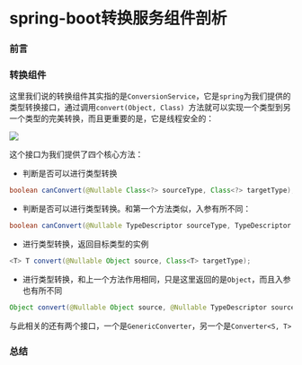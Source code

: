 # spring-boot转换服务组件剖析

### 前言



### 转换组件

这里我们说的转换组件其实指的是`ConversionService`，它是`spring`为我们提供的类型转换接口，通过调用`convert(Object, Class) `方法就可以实现一个类型到另一个类型的完美转换，而且更重要的是，它是线程安全的：

![](https://gitee.com/sysker/picBed/raw/master/images/20210916131632.png)

这个接口为我们提供了四个核心方法：

- 判断是否可以进行类型转换

```java
boolean canConvert(@Nullable Class<?> sourceType, Class<?> targetType);
```

- 判断是否可以进行类型转换。和第一个方法类似，入参有所不同：

```java
boolean canConvert(@Nullable TypeDescriptor sourceType, TypeDescriptor targetType);
```

- 进行类型转换，返回目标类型的实例

```java
<T> T convert(@Nullable Object source, Class<T> targetType);
```

- 进行类型转换，和上一个方法作用相同，只是这里返回的是`Object`，而且入参也有所不同

```java
Object convert(@Nullable Object source, @Nullable TypeDescriptor sourceType, TypeDescriptor targetType);
```

与此相关的还有两个接口，一个是`GenericConverter`，另一个是`Converter<S, T>`







### 总结


